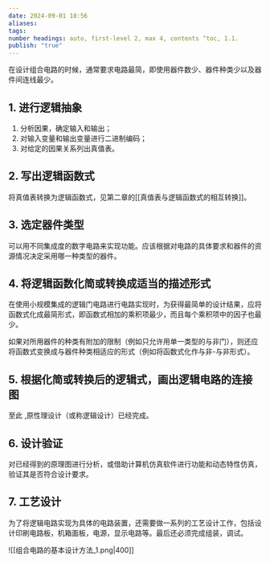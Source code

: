```yaml
---
date: 2024-09-01 18:56
aliases: 
tags: 
number headings: auto, first-level 2, max 4, contents ^toc, 1.1.
publish: "true"
---
```

在设计组合电路的时候，通常要求电路最简，即使用器件数少、器件种类少以及器件间连线最少。

## 1. 进行逻辑抽象

1. 分析因果，确定输入和输出；
2. 对输入变量和输出变量进行二进制编码；
3. 对给定的因果关系列出真值表。

## 2. 写出逻辑函数式

将真值表转换为逻辑函数式，见第二章的[[真值表与逻辑函数式的相互转换]]。

## 3. 选定器件类型

可以用不同集成度的数字电路来实现功能。应该根据对电路的具体要求和器件的资源情况决定采用哪一种类型的器件。

## 4. 将逻辑函数化简或转换成适当的描述形式

在使用小规模集成的逻辑门电路进行电路实现时，为获得最简单的设计结果，应将函数式化成最简形式，即函数式相加的乘积项最少，而且每个乘积项中的因子也最少。

如果对所用器件的种类有附加的限制（例如只允许用单一类型的与非门），则还应将函数式变换成与器件种类相适应的形式（例如将函数式化作与非-与非形式）。

## 5. 根据化简或转换后的逻辑式，画出逻辑电路的连接图

至此 ,原性理设计（或称逻辑设计）已经完成。

## 6. 设计验证

对已经得到的原理图进行分析，或借助计算机仿真软件进行功能和动态特性仿真，验证其是否符合设计要求。

## 7. 工艺设计

为了将逻辑电路实现为具体的电路装置，还需要做一系列的工艺设计工作，包括设计印刷电路板，机箱面板，电源，显示电路等。最后还必须完成组装，调试。

![[组合电路的基本设计方法_1.png|400]]
